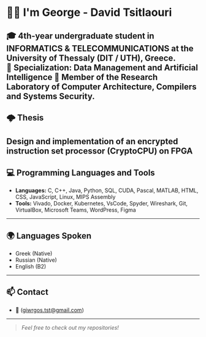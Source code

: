 # ✋🏻 I'm George - David Tsitlaouri

🎓 4th-year undergraduate student in INFORMATICS & TELECOMMUNICATIONS at the University of Thessaly (DIT / UTH), Greece.  
📌 Specialization: Data Management and Artificial Intelligence
🔬 Member of the Research Laboratory of Computer Architecture, Compilers and Systems Security.  
---
## 🌩️ Thesis
Design and implementation of an encrypted instruction set processor (CryptoCPU) on FPGA
---

## 💻 Programming Languages and Tools
- **Languages:**  C, C++, Java, Python, SQL, CUDA, Pascal, MATLAB, HTML, CSS, JavaScript, Linux, MIPS Assembly
- **Tools:** Vivado, Docker, Kubernetes, VsCode, Spyder, Wireshark, Git, VirtualBox, Microsoft Teams, WordPress, Figma
---

## 🌍 Languages Spoken
- Greek (Native)
- Russian (Native)
- English (B2)

---

## 📫 Contact
- 📧 (giwrgos.tst@gmail.com)

---

> *Feel free to check out my repositories!*
